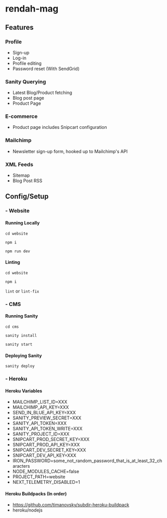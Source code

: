 # rendah-mag

## Features

### Profile

- Sign-up
- Log-in
- Profile editing
- Password reset (With SendGrid)

### Sanity Querying

- Latest Blog/Product fetching
- Blog post page
- Product Page

### E-commerce

- Product page includes Snipcart configuration

### Mailchimp

- Newsletter sign-up form, hooked up to Mailchimp's API

### XML Feeds

- Sitemap
- Blog Post RSS

## Config/Setup

### - Website

#### Running Locally

`cd website`

`npm i`

`npm run dev`

#### Linting

`cd website`

`npm i`

`lint` or `lint-fix`

### - CMS

#### Running Sanity

`cd cms`

`sanity install`

`sanity start`

#### Deploying Sanity

`sanity deploy`

### - Heroku

#### Heroku Variables

- MAILCHIMP_LIST_ID=XXX
- MAILCHIMP_API_KEY=XXX
- SEND_IN_BLUE_API_KEY=XXX
- SANITY_PREVIEW_SECRET=XXX
- SANITY_API_TOKEN=XXX
- SANITY_API_TOKEN_WRITE=XXX
- SANITY_PROJECT_ID=XXX
- SNIPCART_PROD_SECRET_KEY=XXX
- SNIPCART_PROD_API_KEY=XXX
- SNIPCART_DEV_SECRET_KEY=XXX
- SNIPCART_DEV_API_KEY=XXX
- IRON_PASSWORD=some_not_random_password_that_is_at_least_32_characters
- NODE_MODULES_CACHE=false
- PROJECT_PATH=website
- NEXT_TELEMETRY_DISABLED=1

#### Heroku Buildpacks (In order)

- https://github.com/timanovsky/subdir-heroku-buildpack
- heroku/nodejs
